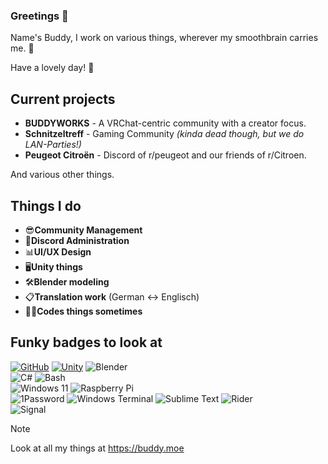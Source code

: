### Greetings 👋

Name's Buddy, I work on various things, wherever my smoothbrain carries me. 🧠

Have a lovely day! 💖

## Current projects
- **BUDDYWORKS** - A VRChat-centric community with a creator focus.
- **Schnitzeltreff** - Gaming Community *(kinda dead though, but we do LAN-Parties!)*
- **Peugeot Citroën** - Discord of r/peugeot and our friends of r/Citroen.

And various other things.

## Things I do
- 😎**Community Management**  
- 🤵**Discord Administration** 
- 📊**UI/UX Design**  
- 🖥️**Unity things**  
- 🛠️**Blender modeling** 
- 📋**Translation work** (German <-> Englisch)
- 👨‍💻**Codes things sometimes** 




## Funky badges to look at
[![GitHub](https://img.shields.io/badge/-GitHub-181717?style=flat-square&logo=github&link=https://github.com/JustBuddy)](https://github.com/JustBuddy)
[![Unity](https://img.shields.io/badge/-Unity-181717?style=flat-square&logo=unity)]()
![Blender](https://img.shields.io/badge/-Blender-e37200?style=flat-square&logo=blender&logoColor=FFFFFF)  
![C#](https://img.shields.io/badge/-C--Sharp-9d4cb2?style=flat-square&logo=csharp)
![Bash](https://img.shields.io/badge/-Bash_Script-181717?style=flat-square&logo=zsh)  
![Windows 11](https://img.shields.io/badge/-Windows%2011-087cd5?style=flat-square&logo=windows11&logoColor=FFFFFF)
![Raspberry Pi](https://img.shields.io/badge/-Raspberry%20Pi-C51A4A?style=flat-square&logo=Raspberry-Pi)  
![1Password](https://img.shields.io/badge/-1Password-ffffff?style=flat-square&logo=1password&logoColor=000000)
![Windows Terminal](https://img.shields.io/badge/-Windows_Terminal-3e3e3e?style=flat-square&logo=windowsterminal)
![Sublime Text](https://img.shields.io/badge/-Sublime_Text-494949?style=flat-square&logo=sublimetext)
![Rider](https://img.shields.io/badge/JetBrains-Rider-8A2BE2?style=flat-square&logo=rider)  
![Signal](https://img.shields.io/badge/-Signal-3071f3?style=flat-square&logo=signal&logoColor=FFFFFF)  

> [!NOTE]
> Look at all my things at https://buddy.moe



